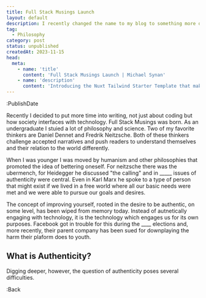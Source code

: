 ```yaml
---
title: Full Stack Musings Launch
layout: default
description: I recently changed the name to my blog to something more descriptive. In the context of programming full-stack of course means from server to front-end but this blog will introduce another elmenet - thoughts on society and how it interfaces with technology. 
tag: 
  - Philosophy
category: post
status: unpublished
createdAt: 2023-11-15
head:  
  meta:    
    - name: 'title'      
      content: 'Full Stack Musings Launch | Michael Synan'    
    - name: 'description'      
      content: 'Introducing the Nuxt Tailwind Starter Template that makes use of the nuxt.config extends key for base layer components. '    
---
```


:PublishDate

Recently I decided to put more time into writing, not just about coding but how society interfaces with technology. Full Stack Musings was born. As an undergraduate I stuied a lot of philosophy and science. Two of my favorite thinkers are Daniel Dennet and Fredrik Neitzsche. Both of these thinkers challenge accepted narratives and push readers to understand themselves and their relation to the world differently. 

When I was younger I was moved by humanism and other philosophies that promoted the idea of bettering oneself. For neitzsche there was the ubermench, for Heidegger he discussed "the calling" and in _____ issues of authenticity were central. Even in Karl Marx he spoke to a type of person that might exist if we lived in a free world where all our basic needs were met and we were able to pursue our goals and desires. 

The concept of improving yourself, rooted in the desire to be authentic, on some level, has been wiped from memory today. Instead of autnetically engaging with technology, it is the technology which engages us for its own purposes. Facebook got in trouble for this during the ____ elections and, more recently, their parent company has been sued for downplaying the harm their plaform does to youth.


## What is Authenticity?

Digging deeper, however, the question of authenticity poses several difficulties. 

:Back